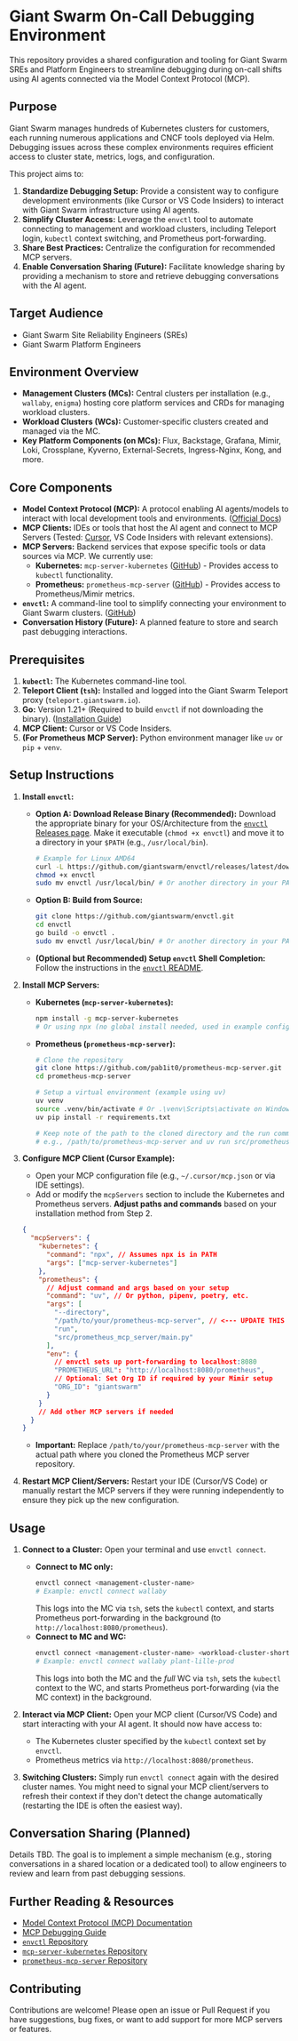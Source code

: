 # Giant Swarm On-Call Debugging Environment

This repository provides a shared configuration and tooling for Giant Swarm SREs and Platform Engineers to streamline debugging during on-call shifts using AI agents connected via the Model Context Protocol (MCP).

## Purpose

Giant Swarm manages hundreds of Kubernetes clusters for customers, each running numerous applications and CNCF tools deployed via Helm. Debugging issues across these complex environments requires efficient access to cluster state, metrics, logs, and configuration.

This project aims to:

1.  **Standardize Debugging Setup:** Provide a consistent way to configure development environments (like Cursor or VS Code Insiders) to interact with Giant Swarm infrastructure using AI agents.
2.  **Simplify Cluster Access:** Leverage the `envctl` tool to automate connecting to management and workload clusters, including Teleport login, `kubectl` context switching, and Prometheus port-forwarding.
3.  **Share Best Practices:** Centralize the configuration for recommended MCP servers.
4.  **Enable Conversation Sharing (Future):** Facilitate knowledge sharing by providing a mechanism to store and retrieve debugging conversations with the AI agent.

## Target Audience

*   Giant Swarm Site Reliability Engineers (SREs)
*   Giant Swarm Platform Engineers

## Environment Overview

*   **Management Clusters (MCs):** Central clusters per installation (e.g., `wallaby`, `enigma`) hosting core platform services and CRDs for managing workload clusters.
*   **Workload Clusters (WCs):** Customer-specific clusters created and managed via the MC.
*   **Key Platform Components (on MCs):** Flux, Backstage, Grafana, Mimir, Loki, Crossplane, Kyverno, External-Secrets, Ingress-Nginx, Kong, and more.

## Core Components

*   **Model Context Protocol (MCP):** A protocol enabling AI agents/models to interact with local development tools and environments. ([Official Docs](https://modelcontextprotocol.io/))
*   **MCP Clients:** IDEs or tools that host the AI agent and connect to MCP Servers (Tested: [Cursor](https://cursor.sh/), VS Code Insiders with relevant extensions).
*   **MCP Servers:** Backend services that expose specific tools or data sources via MCP. We currently use:
    *   **Kubernetes:** `mcp-server-kubernetes` ([GitHub](https://github.com/Flux159/mcp-server-kubernetes)) - Provides access to `kubectl` functionality.
    *   **Prometheus:** `prometheus-mcp-server` ([GitHub](https://github.com/pab1it0/prometheus-mcp-server)) - Provides access to Prometheus/Mimir metrics.
*   **`envctl`:** A command-line tool to simplify connecting your environment to Giant Swarm clusters. ([GitHub](https://github.com/giantswarm/envctl))
*   **Conversation History (Future):** A planned feature to store and search past debugging interactions.

## Prerequisites

1.  **`kubectl`:** The Kubernetes command-line tool.
2.  **Teleport Client (`tsh`):** Installed and logged into the Giant Swarm Teleport proxy (`teleport.giantswarm.io`).
3.  **Go:** Version 1.21+ (Required to build `envctl` if not downloading the binary). ([Installation Guide](https://go.dev/doc/install))
4.  **MCP Client:** Cursor or VS Code Insiders.
5.  **(For Prometheus MCP Server):** Python environment manager like `uv` or `pip` + `venv`.

## Setup Instructions

1.  **Install `envctl`:**
    *   **Option A: Download Release Binary (Recommended):**
        Download the appropriate binary for your OS/Architecture from the [`envctl` Releases page](https://github.com/giantswarm/envctl/releases/latest). Make it executable (`chmod +x envctl`) and move it to a directory in your `$PATH` (e.g., `/usr/local/bin`).
        ```bash
        # Example for Linux AMD64
        curl -L https://github.com/giantswarm/envctl/releases/latest/download/envctl-linux-amd64 -o envctl
        chmod +x envctl
        sudo mv envctl /usr/local/bin/ # Or another directory in your PATH
        ```
    *   **Option B: Build from Source:**
        ```bash
        git clone https://github.com/giantswarm/envctl.git
        cd envctl
        go build -o envctl .
        sudo mv envctl /usr/local/bin/ # Or another directory in your PATH
        ```
    *   **(Optional but Recommended) Setup `envctl` Shell Completion:** Follow the instructions in the [`envctl` README](https://github.com/giantswarm/envctl#shell-completion-%F0%9F%A7%A0).

2.  **Install MCP Servers:**
    *   **Kubernetes (`mcp-server-kubernetes`):**
        ```bash
        npm install -g mcp-server-kubernetes
        # Or using npx (no global install needed, used in example config)
        ```
    *   **Prometheus (`prometheus-mcp-server`):**
        ```bash
        # Clone the repository
        git clone https://github.com/pab1it0/prometheus-mcp-server.git
        cd prometheus-mcp-server

        # Setup a virtual environment (example using uv)
        uv venv
        source .venv/bin/activate # Or .\venv\Scripts\activate on Windows
        uv pip install -r requirements.txt

        # Keep note of the path to the cloned directory and the run command
        # e.g., /path/to/prometheus-mcp-server and uv run src/prometheus_mcp_server/main.py
        ```

3.  **Configure MCP Client (Cursor Example):**
    *   Open your MCP configuration file (e.g., `~/.cursor/mcp.json` or via IDE settings).
    *   Add or modify the `mcpServers` section to include the Kubernetes and Prometheus servers. **Adjust paths and commands** based on your installation method from Step 2.

    ```json
    {
      "mcpServers": {
        "kubernetes": {
          "command": "npx", // Assumes npx is in PATH
          "args": ["mcp-server-kubernetes"]
        },
        "prometheus": {
          // Adjust command and args based on your setup
          "command": "uv", // Or python, pipenv, poetry, etc.
          "args": [
            "--directory",
            "/path/to/your/prometheus-mcp-server", // <--- UPDATE THIS PATH
            "run",
            "src/prometheus_mcp_server/main.py"
          ],
          "env": {
            // envctl sets up port-forwarding to localhost:8080
            "PROMETHEUS_URL": "http://localhost:8080/prometheus",
            // Optional: Set Org ID if required by your Mimir setup
            "ORG_ID": "giantswarm" 
          }
        }
        // Add other MCP servers if needed
      }
    }
    ```
    *   **Important:** Replace `/path/to/your/prometheus-mcp-server` with the actual path where you cloned the Prometheus MCP server repository.

4.  **Restart MCP Client/Servers:** Restart your IDE (Cursor/VS Code) or manually restart the MCP servers if they were running independently to ensure they pick up the new configuration.

## Usage

1.  **Connect to a Cluster:** Open your terminal and use `envctl connect`.
    *   **Connect to MC only:**
        ```bash
        envctl connect <management-cluster-name>
        # Example: envctl connect wallaby
        ```
        This logs into the MC via `tsh`, sets the `kubectl` context, and starts Prometheus port-forwarding in the background (to `http://localhost:8080/prometheus`).
    *   **Connect to MC and WC:**
        ```bash
        envctl connect <management-cluster-name> <workload-cluster-shortname>
        # Example: envctl connect wallaby plant-lille-prod
        ```
        This logs into both the MC and the *full* WC via `tsh`, sets the `kubectl` context to the WC, and starts Prometheus port-forwarding (via the MC context) in the background.

2.  **Interact via MCP Client:** Open your MCP client (Cursor/VS Code) and start interacting with your AI agent. It should now have access to:
    *   The Kubernetes cluster specified by the `kubectl` context set by `envctl`.
    *   Prometheus metrics via `http://localhost:8080/prometheus`.

3.  **Switching Clusters:** Simply run `envctl connect` again with the desired cluster names. You might need to signal your MCP client/servers to refresh their context if they don't detect the change automatically (restarting the IDE is often the easiest way).

## Conversation Sharing (Planned)

Details TBD. The goal is to implement a simple mechanism (e.g., storing conversations in a shared location or a dedicated tool) to allow engineers to review and learn from past debugging sessions.

## Further Reading & Resources

*   [Model Context Protocol (MCP) Documentation](https://modelcontextprotocol.io/)
*   [MCP Debugging Guide](https://modelcontextprotocol.io/docs/tools/debugging)
*   [`envctl` Repository](https://github.com/giantswarm/envctl)
*   [`mcp-server-kubernetes` Repository](https://github.com/Flux159/mcp-server-kubernetes)
*   [`prometheus-mcp-server` Repository](https://github.com/pab1it0/prometheus-mcp-server)

## Contributing

Contributions are welcome! Please open an issue or Pull Request if you have suggestions, bug fixes, or want to add support for more MCP servers or features. 